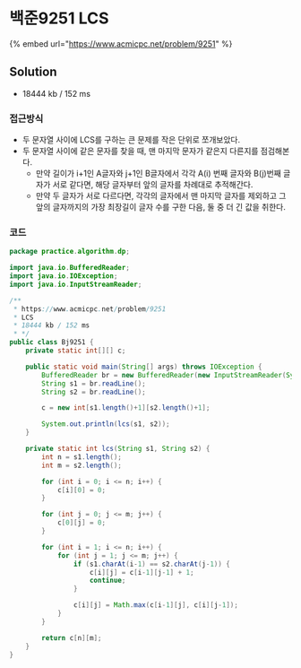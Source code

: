 # 백준9251 LCS

{% embed url="https://www.acmicpc.net/problem/9251" %}

## Solution&#x20;

* 18444 kb / 152 ms&#x20;

### 접근방식

* 두 문자열 사이에 LCS를 구하는 큰 문제를 작은 단위로 쪼개보았다.&#x20;
* 두 문자열 사이에 같은 문자를 찾을 때, 맨 마지막 문자가 같은지 다른지를 점검해본다.&#x20;
  * 만약 길이가 i+1인 A글자와 j+1인 B글자에서 각각 A(i) 번째 글자와 B(j)번째 글자가 서로 같다면, 해당 글자부터 앞의 글자를 차례대로 추적해간다.&#x20;
  * 만약 두 글자가 서로 다르다면, 각각의 글자에서 맨 마지막 글자를 제외하고 그 앞의 글자까지의 가장 최장길이 글자 수를 구한 다음, 둘 중 더 긴 값을 취한다.&#x20;

### 코드

```java
package practice.algorithm.dp;

import java.io.BufferedReader;
import java.io.IOException;
import java.io.InputStreamReader;

/**
 * https://www.acmicpc.net/problem/9251
 * LCS
 * 18444 kb / 152 ms
 * */
public class Bj9251 {
    private static int[][] c;

    public static void main(String[] args) throws IOException {
        BufferedReader br = new BufferedReader(new InputStreamReader(System.in));
        String s1 = br.readLine();
        String s2 = br.readLine();

        c = new int[s1.length()+1][s2.length()+1];

        System.out.println(lcs(s1, s2));
    }

    private static int lcs(String s1, String s2) {
        int n = s1.length();
        int m = s2.length();

        for (int i = 0; i <= n; i++) {
            c[i][0] = 0;
        }

        for (int j = 0; j <= m; j++) {
            c[0][j] = 0;
        }

        for (int i = 1; i <= n; i++) {
            for (int j = 1; j <= m; j++) {
                if (s1.charAt(i-1) == s2.charAt(j-1)) {
                    c[i][j] = c[i-1][j-1] + 1;
                    continue;
                }

                c[i][j] = Math.max(c[i-1][j], c[i][j-1]);
            }
        }

        return c[n][m];
    }
}
```
